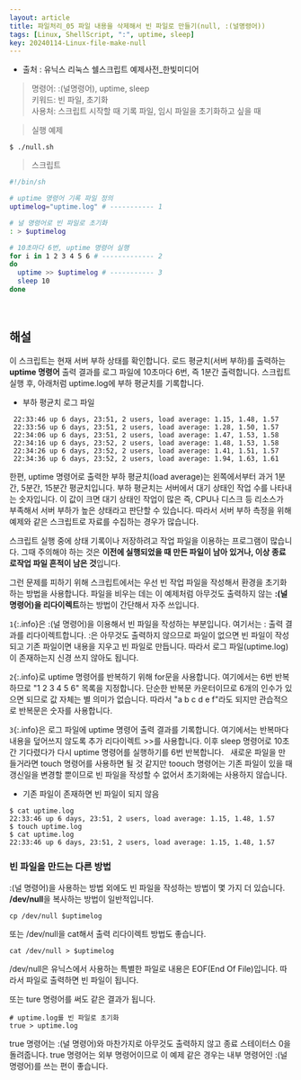 ```yaml
---
layout: article
title: 파일처리_05 파일 내용을 삭제해서 빈 파일로 만들기(null, :(널명령어))
tags: [Linux, ShellScript, ":", uptime, sleep]
key: 20240114-Linux-file-make-null
---
```


- 출처 : 유닉스 리눅스 쉘스크립트 예제사전_한빛미디어

> 명령어: :(널명령어), uptime, sleep  
> 키워드: 빈 파일, 초기화  
> 사용처: 스크립트 시작할 때 기록 파일, 임시 파일을 초기화하고 싶을 때    


> 실행 예제  

```
$ ./null.sh
```

> 스크립트

```bash
#!/bin/sh

# uptime 명령어 기록 파일 정의
uptimelog="uptime.log" # ----------- 1

# 널 명령어로 빈 파일로 초기화
: > $uptimelog

# 10초마다 6번, uptime 명령어 실행
for i in 1 2 3 4 5 6 # ------------- 2
do
  uptime >> $uptimelog # ----------- 3
  sleep 10
done
```

&nbsp;
&nbsp;

## **해설** 

이 스크립트는 현재 서버 부하 상태를 확인합니다. 로드 평균치(서버 부하)를 출력하는 **uptime 명령어** 출력 결과를 로그 파일에 10초마다 6번, 즉 1분간 출력합니다. 스크립트 실행 후, 아래처럼 uptime.log에 부하 평균치를 기록합니다.

- 부하 평균치 로그 파일

```
 22:33:46 up 6 days, 23:51, 2 users, load average: 1.15, 1.48, 1.57
 22:33:56 up 6 days, 23:51, 2 users, load average: 1.28, 1.50, 1.57
 22:34:06 up 6 days, 23:51, 2 users, load average: 1.47, 1.53, 1.58
 22:34:16 up 6 days, 23:52, 2 users, load average: 1.48, 1.53, 1.58
 22:34:26 up 6 days, 23:52, 2 users, load average: 1.41, 1.51, 1.57
 22:34:36 up 6 days, 23:52, 2 users, load average: 1.94, 1.63, 1.61

```

한편, uptime 명령어로 출력한 부하 평균치(load average)는 왼쪽에서부터 과거 1분간, 5분간, 15분간 평균치입니다. 부하 평균치는 서버에서 대기 상태인 작업 수를 나타내는 숫자입니다. 이 값이 크면 대기 상태인 작업이 많은 즉, CPU나 디스크 등 리소스가 부족해서 서버 부하가 높은 상태라고 판단할 수 있습니다. 따라서 서버 부하 측정을 위해 예제와 같은 스크립트로 자료를 수집하는 경우가 많습니다.

스크립트 실행 중에 상태 기록이나 저장하려고 작업 파일을 이용하는 프로그램이 많습니다. 그때 주의해야 하는 것은 **이전에 실행되었을 때 만든 파일이 남아 있거나, 이상 종료로작업 파일 흔적이 남은 것**입니다.

그런 문제를 피하기 위해 스크립트에서는 우선 빈 작업 파일을 작성해서 환경을 초기화하는 방법을 사용합니다. 파일을 비우는 데는 이 예제처럼 아무것도 출력하지 않는 **:(널 명령어)을 리다이렉트**하는 방법이 간단해서 자주 쓰입니다.

`1`{:.info}은 :(널 명령어)을 이용해서 빈 파일을 작성하는 부분입니다. 여기서는 : 출력 결과를 리다이렉트합니다. :은 아무것도 출력하지 않으므로 파일이 없으면 빈 파일이 작성되고 기존 파일이면 내용을 지우고 빈 파일로 만듭니다. 따라서 로그 파일(uptime.log)이 존재하는지 신경 쓰지 않아도 됩니다.

`2`{:.info}로 uptime 명령어를 반복하기 위해 for문을 사용합니다. 여기에서는 6번 반복하므로 "1 2 3 4 5 6" 목록을 지정합니다. 단순한 반복문 카운터이므로 6개의 인수가 있으면 되므로 값 자체는 별 의미가 없습니다. 따라서 "a b c d e f"라도 되지만 관습적으로 반복문은 숫자를 사용합니다.

`3`{:.info}은 로그 파일에 uptime 명령어 출력 결과를 기록합니다. 여기에서는 반복마다 내용을 덮어쓰지 않도록 추가 리다이렉트 >>를 사용합니다. 이후 sleep 명령어로 10초간 기다렸다가 다시 uptime 명령어를 실행하기를 6번 반복합니다.
 
새로운 파일을 만들거라면 touch 명령어를 사용하면 될 것 같지만 toouch 명령어는 기존 파일이 있을 때 갱신일을 변경할 뿐이므로 빈 파일을 작성할 수 없어서 초기화에는 사용하지 않습니다.

- 기존 파일이 존재하면 빈 파일이 되지 않음

```
$ cat uptime.log
22:33:46 up 6 days, 23:51, 2 users, load average: 1.15, 1.48, 1.57
$ touch uptime.log
$ cat uptime.log
22:33:46 up 6 days, 23:51, 2 users, load average: 1.15, 1.48, 1.57
```

### 빈 파일을 만드는 다른 방법

:(널 명령어)을 사용하는 방법 외에도 빈 파일을 작성하는 방법이 몇 가지 더 있습니다.  
**/dev/null**을 복사하는 방법이 일반적입니다.

```
cp /dev/null $uptimelog
```

또는 /dev/null을 cat해서 출력 리다이렉트 방법도 좋습니다.

```
cat /dev/null > $uptimelog
```

/dev/null은 유닉스에서 사용하는 특별한 파일로 내용은 EOF(End Of File)입니다. 따라서 파일로 출력하면 빈 파일이 됩니다.

또는 ture 명령어를 써도 같은 결과가 됩니다.

```
# uptime.log를 빈 파일로 초기화
true > uptime.log
```

true 명령어는 :(널 명령어)와 마찬가지로 아무것도 출력하지 않고 종료 스테이터스 0을 돌려줍니다. true 명령어는 외부 명령어이므로 이 예제 같은 경우는 내부 명령어인 :(널 명령어)를 쓰는 편이 좋습니다.
